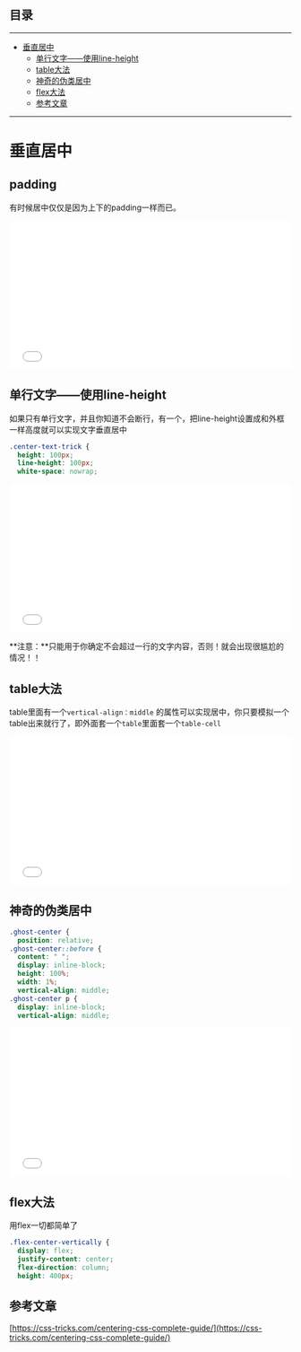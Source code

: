 ## 目录
---
- [垂直居中](#垂直居中)
  - [单行文字——使用line-height](#单行文字——使用line-height)
  - [table大法](#table大法)
  - [神奇的伪类居中](#神奇的伪类居中)
  - [flex大法](#flex大法)
  - [参考文章](#参考文章)
---

# 垂直居中

## padding

有时候居中仅仅是因为上下的padding一样而已。

<iframe height='265' scrolling='no' title='Centering text (kinda) with Padding' src='//codepen.io/voidsky/embed/wJzMKj/?height=265&theme-id=0&default-tab=css,result&embed-version=2' frameborder='no' allowtransparency='true' allowfullscreen='true' style='width: 100%;'>See the Pen <a href='http://codepen.io/voidsky/pen/wJzMKj/'>Centering text (kinda) with Padding</a> by HuangKai (<a href='http://codepen.io/voidsky'>@voidsky</a>) on <a href='http://codepen.io'>CodePen</a>.

</iframe>

## 单行文字——使用line-height

如果只有单行文字，并且你知道不会断行，有一个，把line-height设置成和外框一样高度就可以实现文字垂直居中

```css
.center-text-trick {
  height: 100px;
  line-height: 100px;
  white-space: nowrap;
```

<iframe height='265' scrolling='no' title='Centering a line with line-height' src='//codepen.io/voidsky/embed/jBMWWQ/?height=265&theme-id=0&default-tab=css,result&embed-version=2' frameborder='no' allowtransparency='true' allowfullscreen='true' style='width: 100%;'>See the Pen <a href='http://codepen.io/voidsky/pen/jBMWWQ/'>Centering a line with line-height</a> by HuangKai (<a href='http://codepen.io/voidsky'>@voidsky</a>) on <a href='http://codepen.io'>CodePen</a>.

</iframe>

**注意：**只能用于你确定不会超过一行的文字内容，否则！就会出现很尴尬的情况！！

## table大法

table里面有一个`vertical-align：middle` 的属性可以实现居中，你只要模拟一个table出来就行了，即外面套一个`table`里面套一个`table-cell`

<iframe height='265' scrolling='no' title='Centering text (kinda) with Padding' src='//codepen.io/voidsky/embed/ryMxLB/?height=265&theme-id=0&default-tab=css,result&embed-version=2' frameborder='no' allowtransparency='true' allowfullscreen='true' style='width: 100%;'>See the Pen <a href='http://codepen.io/voidsky/pen/ryMxLB/'>Centering text (kinda) with Padding</a> by HuangKai (<a href='http://codepen.io/voidsky'>@voidsky</a>) on <a href='http://codepen.io'>CodePen</a>.

</iframe>

## 神奇的伪类居中

```css
.ghost-center {
  position: relative;
.ghost-center::before {
  content: " ";
  display: inline-block;
  height: 100%;
  width: 1%;
  vertical-align: middle;
.ghost-center p {
  display: inline-block;
  vertical-align: middle;
```

<iframe height='265' scrolling='no' title='Ghost Centering Multi Line Text' src='//codepen.io/voidsky/embed/wJzGLG/?height=265&theme-id=0&default-tab=css,result&embed-version=2' frameborder='no' allowtransparency='true' allowfullscreen='true' style='width: 100%;'>See the Pen <a href='http://codepen.io/voidsky/pen/wJzGLG/'>Ghost Centering Multi Line Text</a> by HuangKai (<a href='http://codepen.io/voidsky'>@voidsky</a>) on <a href='http://codepen.io'>CodePen</a>.

</iframe>

## flex大法

用flex一切都简单了

```css
.flex-center-vertically {
  display: flex;
  justify-content: center;
  flex-direction: column;
  height: 400px;
```

## 参考文章

[https://css-tricks.com/centering-css-complete-guide/](https://css-tricks.com/centering-css-complete-guide/)

